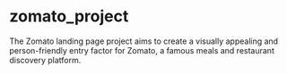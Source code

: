 # zomato_project
The Zomato landing page project aims to create a visually appealing and person-friendly entry factor for Zomato, a famous meals and restaurant discovery platform. 
